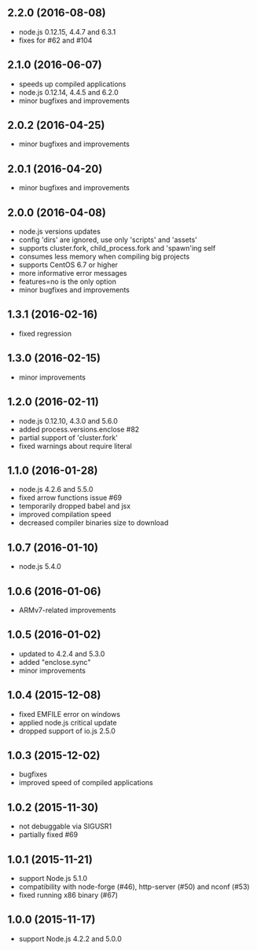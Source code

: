 ## 2.2.0 (2016-08-08)

 - node.js 0.12.15, 4.4.7 and 6.3.1
 - fixes for #62 and #104

## 2.1.0 (2016-06-07)

 - speeds up compiled applications
 - node.js 0.12.14, 4.4.5 and 6.2.0
 - minor bugfixes and improvements

## 2.0.2 (2016-04-25)

 - minor bugfixes and improvements

## 2.0.1 (2016-04-20)

 - minor bugfixes and improvements

## 2.0.0 (2016-04-08)

 - node.js versions updates
 - config 'dirs' are ignored, use only 'scripts' and 'assets'
 - supports cluster.fork, child_process.fork and 'spawn'ing self
 - consumes less memory when compiling big projects
 - supports CentOS 6.7 or higher
 - more informative error messages
 - features=no is the only option
 - minor bugfixes and improvements

## 1.3.1 (2016-02-16)

 - fixed regression

## 1.3.0 (2016-02-15)

 - minor improvements

## 1.2.0 (2016-02-11)

 - node.js 0.12.10, 4.3.0 and 5.6.0
 - added process.versions.enclose #82
 - partial support of 'cluster.fork'
 - fixed warnings about require literal

## 1.1.0 (2016-01-28)

 - node.js 4.2.6 and 5.5.0
 - fixed arrow functions issue #69
 - temporarily dropped babel and jsx
 - improved compilation speed
 - decreased compiler binaries size to download

## 1.0.7 (2016-01-10)

 - node.js 5.4.0

## 1.0.6 (2016-01-06)

 - ARMv7-related improvements

## 1.0.5 (2016-01-02)

 - updated to 4.2.4 and 5.3.0
 - added "enclose.sync"
 - minor improvements

## 1.0.4 (2015-12-08)

 - fixed EMFILE error on windows
 - applied node.js critical update
 - dropped support of io.js 2.5.0

## 1.0.3 (2015-12-02)

 - bugfixes
 - improved speed of compiled applications

## 1.0.2 (2015-11-30)

 - not debuggable via SIGUSR1
 - partially fixed #69

## 1.0.1 (2015-11-21)

 - support Node.js 5.1.0
 - compatibility with node-forge (#46),
   http-server (#50) and nconf (#53)
 - fixed running x86 binary (#67)

## 1.0.0 (2015-11-17)

 - support Node.js 4.2.2 and 5.0.0

